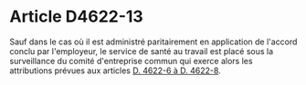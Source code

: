 # Article D4622-13

Sauf dans le cas où il est administré paritairement en application de l'accord conclu par l'employeur, le service de santé au travail est placé sous la surveillance du comité d'entreprise commun qui exerce alors les attributions prévues aux articles [D. 4622-6 à D. 4622-8][1].

 [1]: /affichCodeArticle.do?cidTexte=LEGITEXT000006072050&idArticle=LEGIARTI000018492777&dateTexte=&categorieLien=cid